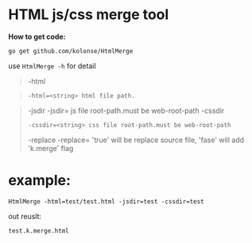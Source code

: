 # HTML js/css merge tool #

**How to get code:**

    go get github.com/kolonse/HtmlMerge

use `HtmlMerge -h` for detail

> -html

>     -html=<string> html file path.

> -jsdir
>     -jsdir=<string> js file root-path.must be web-root-path
> -cssdir
> 
>     -cssdir=<string> css file root-path.must be web-root-path
> -replace
>     -replace=<bool> 'true' will be replace source file, 'fase' will add 'k.merge' flag
# example: #

    HtmlMerge -html=test/test.html -jsdir=test -cssdir=test

out reuslt:

    test.k.merge.html

